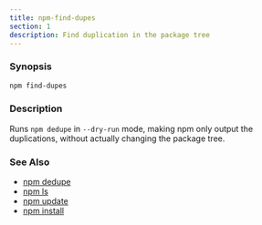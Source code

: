 ```yaml
---
title: npm-find-dupes
section: 1
description: Find duplication in the package tree
---
```


### Synopsis

```bash
npm find-dupes
```

### Description

Runs `npm dedupe` in `--dry-run` mode, making npm only output the
duplications, without actually changing the package tree.

### See Also

* [npm dedupe](/cli-commands/dedupe)
* [npm ls](/cli-commands/ls)
* [npm update](/cli-commands/update)
* [npm install](/cli-commands/install)
